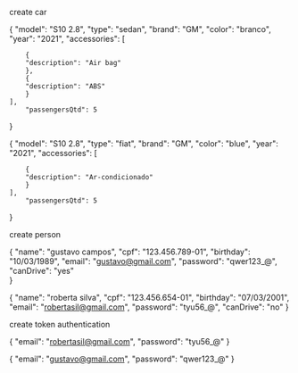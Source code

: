 create car 

{
    "model": "S10 2.8",
    "type": "sedan",
    "brand": "GM",
    "color": "branco",
    "year": "2021",
    "accessories": [
    
        {
        "description": "Air bag"
        },
        {
        "description": "ABS"
        }
    ],
        "passengersQtd": 5     

}

{
    "model": "S10 2.8",
    "type": "fiat",
    "brand": "GM",
    "color": "blue",
    "year": "2021",
    "accessories": [
    
        {
        "description": "Ar-condicionado"
        }
    ],
        "passengersQtd": 5     

}


create person 

{
  "name": "gustavo campos",
  "cpf": "123.456.789-01",
  "birthday": "10/03/1989",
  "email": "gustavo@gmail.com",
  "password": "qwer123_@",
  "canDrive": "yes"  
  }

{
  "name": "roberta silva",
  "cpf": "123.456.654-01",
  "birthday": "07/03/2001",
  "email": "robertasil@gmail.com",
  "password": "tyu56_@",
  "canDrive": "no" 
}  

create token authentication

{
  "email": "robertasil@gmail.com",
  "password": "tyu56_@"
} 

{
  "email": "gustavo@gmail.com",
  "password": "qwer123_@"
}